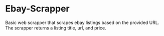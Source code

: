 # Ebay-Scrapper
Basic web scrapper that scrapes ebay listings based on the provided URL. The scrapper returns a listing title, url, and price. 
